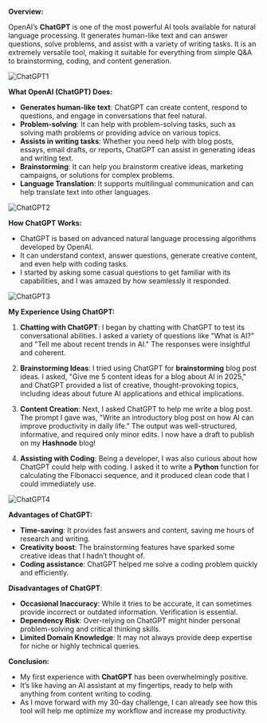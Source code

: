 **Overview:** 

OpenAI’s **ChatGPT** is one of the most powerful AI tools available for natural language processing. It generates human-like text and can answer questions, solve problems, and assist with a variety of writing tasks. It is an extremely versatile tool, making it suitable for everything from simple Q&A to brainstorming, coding, and content generation.

![ChatGPT1](https://github.com/user-attachments/assets/6362f31e-f023-4a41-aa83-49c5706c6e5c)


**What OpenAI (ChatGPT) Does:**
- **Generates human-like text**: ChatGPT can create content, respond to questions, and engage in conversations that feel natural.
- **Problem-solving**: It can help with problem-solving tasks, such as solving math problems or providing advice on various topics.
- **Assists in writing tasks**: Whether you need help with blog posts, essays, email drafts, or reports, ChatGPT can assist in generating ideas and writing text.
- **Brainstorming**: It can help you brainstorm creative ideas, marketing campaigns, or solutions for complex problems.
- **Language Translation**: It supports multilingual communication and can help translate text into other languages.

![ChatGPT2](https://github.com/user-attachments/assets/cab9b940-8b92-44c5-a45f-59a78faaf628)

**How ChatGPT Works:**
- ChatGPT is based on advanced natural language processing algorithms developed by OpenAI.
- It can understand context, answer questions, generate creative content, and even help with coding tasks.
- I started by asking some casual questions to get familiar with its capabilities, and I was amazed by how seamlessly it responded.

![ChatGPT3](https://github.com/user-attachments/assets/8884e1f0-e88e-4f1c-8999-dc6fac445ffb)


**My Experience Using ChatGPT:**
1. **Chatting with ChatGPT**: I began by chatting with ChatGPT to test its conversational abilities. I asked a variety of questions like "What is AI?" and "Tell me about recent trends in AI." The responses were insightful and coherent.

2. **Brainstorming Ideas**: I tried using ChatGPT for **brainstorming** blog post ideas. I asked, "Give me 5 content ideas for a blog about AI in 2025," and ChatGPT provided a list of creative, thought-provoking topics, including ideas about future AI applications and ethical implications.

3. **Content Creation**: Next, I asked ChatGPT to help me write a blog post. The prompt I gave was, "Write an introductory blog post on how AI can improve productivity in daily life." The output was well-structured, informative, and required only minor edits. I now have a draft to publish on my **Hashnode** blog!

4. **Assisting with Coding**: Being a developer, I was also curious about how ChatGPT could help with coding. I asked it to write a **Python** function for calculating the Fibonacci sequence, and it produced clean code that I could immediately use.

![ChatGPT4](https://github.com/user-attachments/assets/99df6e50-e405-4074-8b2b-5684588a5d5c)


**Advantages of ChatGPT:**
- **Time-saving**: It provides fast answers and content, saving me hours of research and writing.
- **Creativity boost**: The brainstorming features have sparked some creative ideas that I hadn’t thought of.
- **Coding assistance**: ChatGPT helped me solve a coding problem quickly and efficiently.

**Disadvantages of ChatGPT**:
-  **Occasional Inaccuracy**: While it tries to be accurate, it can sometimes provide incorrect or outdated information. Verification is essential.
- **Dependency Risk**: Over-relying on ChatGPT might hinder personal problem-solving and critical thinking skills.
- **Limited Domain Knowledge**: It may not always provide deep expertise for niche or highly technical queries.

**Conclusion:**
- My first experience with **ChatGPT** has been overwhelmingly positive.
- It’s like having an AI assistant at my fingertips, ready to help with anything from content writing to coding.
- As I move forward with my 30-day challenge, I can already see how this tool will help me optimize my workflow and increase my productivity.
